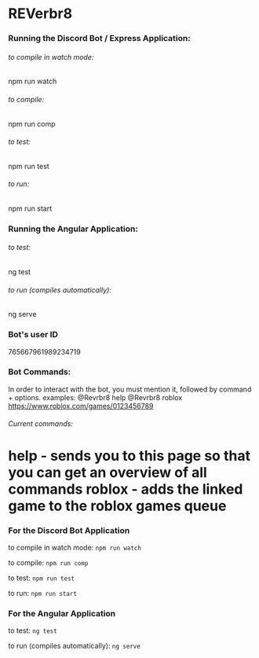 # REVerbr8

### Running the Discord Bot / Express Application:
###### to compile in watch mode:
npm run watch
###### to compile:
npm run comp
###### to test:
npm run test
###### to run:
npm run start
### Running the Angular Application:
###### to test:
ng test
###### to run (compiles automatically):
ng serve
### Bot's user ID
765667961989234719

### Bot Commands:
In order to interact with the bot, you must mention it, followed by command + options.
examples:
@Revrbr8 help
@Revrbr8 roblox https://www.roblox.com/games/0123456789
###### Current commands:
help - sends you to this page so that you can get an overview of all commands
roblox - adds the linked game to the roblox games queue
=======
### For the Discord Bot Application
to compile in watch mode: `npm run watch`

to compile: `npm run comp`

to test: `npm run test`

to run: `npm run start`

### For the Angular Application
to test: `ng test`

to run (compiles automatically): `ng serve`
